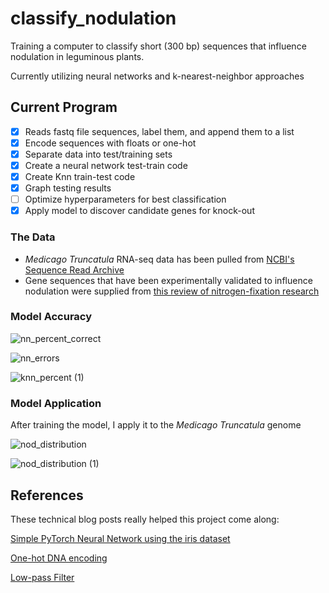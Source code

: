 # classify_nodulation
Training a computer to classify short (300 bp) sequences that influence nodulation in leguminous plants. 

Currently utilizing neural networks and k-nearest-neighbor approaches

## Current Program
- [x] Reads fastq file sequences, label them, and append them to a list
- [x] Encode sequences with floats or one-hot
- [x] Separate data into test/training sets
- [x] Create a neural network test-train code
- [x] Create Knn train-test code
- [x] Graph testing results
- [ ] Optimize hyperparameters for best classification
- [x] Apply model to discover candidate genes for knock-out

### The Data
- *Medicago Truncatula* RNA-seq data has been pulled from [NCBI's Sequence Read Archive](https://www.ncbi.nlm.nih.gov/sra)
- Gene sequences that have been experimentally validated to influence nodulation were supplied from [this review of nitrogen-fixation research](https://www.ncbi.nlm.nih.gov/pmc/articles/PMC6961631/)

### Model Accuracy


![nn_percent_correct](https://user-images.githubusercontent.com/88045526/223479343-bfc8de4a-84d9-4d60-8ed1-83460cd12854.png)

![nn_errors](https://user-images.githubusercontent.com/88045526/223479576-787a505b-cb1f-478c-a950-33be89776c92.png)

![knn_percent (1)](https://user-images.githubusercontent.com/88045526/223278443-f4fb4d39-4a51-4919-9af0-1714d16a5a63.png)

### Model Application

After training the model, I apply it to the *Medicago Truncatula* genome

![nod_distribution](https://user-images.githubusercontent.com/88045526/224168154-6e34dc87-88f0-4833-aeb8-021a03d84dac.png)

![nod_distribution (1)](https://user-images.githubusercontent.com/88045526/224172599-8dc016ab-d0e7-4e47-9b3f-1b5db417108c.png)

## References
These technical blog posts really helped this project come along:

[Simple PyTorch Neural Network using the iris dataset](https://www.kaggle.com/code/mohitchaitanya/simple-iris-dataset-classification-using-pytorch)

[One-hot DNA encoding](https://elferachid.medium.com/one-hot-encoding-dna-92a1c29ba15a)

[Low-pass Filter](https://medium.com/analytics-vidhya/how-to-filter-noise-with-a-low-pass-filter-python-885223e5e9b7)

